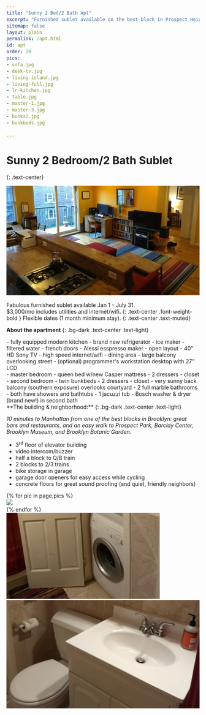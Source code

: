 ```yaml
---
title: "Sunny 2 Bed/2 Bath Apt"
excerpt: "Furnished sublet available on the best block in Prospect Heights, Brooklyn."
sitemap: false
layout: plain
permalink: /apt.html
id: apt
order: 20
pics:
- sofa.jpg
- desk-tv.jpg
- living-island.jpg
- living-full.jpg
- lr-kitchen.jpg
- table.jpg
- master-1.jpg
- master-3.jpg
- bunks2.jpg
- bunkbeds.jpg

---
```

<style>.lead{ font-size: 2rem; padding: 1em; }</style>

Sunny 2 Bedroom/2 Bath Sublet
=============================
{: .text-center}

<img src="/img/apt/cover.jpg" class="img-fluid">

Fabulous furnished sublet available Jan 1 - July 31.  
$3,000/mo includes utilities and internet/wifi.
{: .text-center .font-weight-bold }
Flexible dates (1 month minimum stay).
{: .text-center .text-muted}

**About the apartment**
{: .bg-dark .text-center .text-light}
<div class="row">
<div class="col-md-6" markdown="1">
- fully equipped modern kitchen
  - brand new refrigerator
    - ice maker
    - filtered water
    - french doors 
  - Alessi esspresso maker
- open layout
  - 40" HD Sony TV
  - high speed internet/wifi
  - dining area
  - large balcony overlooking street
  - (optional) programmer's workstation desktop with 27" LCD
</div>
<div class="col-md-6" markdown="1">
- master bedroom 
  - queen bed w/new Casper mattress
  - 2 dressers
  - closet
- second bedroom 
  - twin bunkbeds
  - 2 dressers
  - closet
  - very sunny back balcony (southern exposure) overlooks courtyard
- 2 full marble bathrooms
  - both have showers and bathtubs
  - 1 jacuzzi tub
  - Bosch washer &amp; dryer (brand new!) in second bath
</div>
<div class="col-md-5" markdown="1">
**The building &amp; neighborhood:**
{: .bg-dark .text-center .text-light}

_10 minutes to Manhattan from one of the best blocks in Brooklyn: great bars and restaurants, and an easy walk to Prospect Park, Barclay Center, Brooklyn Museum, and Brooklyn Botanic Garden._

- 3<sup>rd</sup> floor of elevator building
- video intercom/buzzer
- half a block to Q/B train
- 2 blocks to 2/3 trains
- bike storage in garage
- garage door openers for easy access while cycling
- concrete floors for great sound proofing (and quiet, friendly neighbors)

</div>
<div class="col">
<div class="row  no-gutters">
{% for pic in page.pics %}
<div class="col-md-4">
  <a href="/img/apt/{{pic}}" title="click to see full size" target="_"><img src="/img/apt/{{pic}}" class="img-fluid img-thumbnail"></a>
</div>
{% endfor %}
<div class="col-md-4">
  <a href="/img/apt/washer.jpg" title="click to see full size" target="_"><img src="/img/apt/washer_th.jpg" class="img-fluid img-thumbnail"></a>
</div>

<div class="col-md-4">
  <a href="/img/apt/bathroom-1.jpg" title="click to see full size" target="_"><img src="/img/apt/bathroom-1_th.jpg" class="img-fluid img-thumbnail"></a>
</div>
</div>
</div>
</div>

